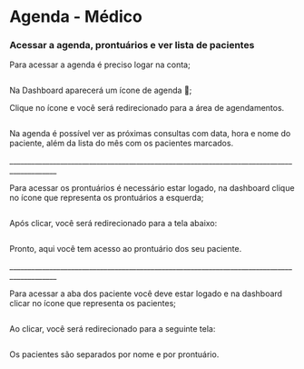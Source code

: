 # Agenda - Médico

### Acessar a agenda, prontuários e ver lista de pacientes

Para acessar a agenda é preciso logar na conta;

<figure><img src="../../.gitbook/assets/Captura de Tela 2023-04-19 às 12.45.36 (1).png" alt=""><figcaption></figcaption></figure>

Na Dashboard aparecerá um ícone de agenda 📆;

Clique no ícone e você será redirecionado para a área de agendamentos.

<figure><img src="../../.gitbook/assets/Captura de Tela 2023-04-19 às 12.45.44.png" alt=""><figcaption></figcaption></figure>

Na agenda é possível ver as próximas consultas com data, hora e nome do paciente, além da lista do mês com os pacientes marcados.

\_\_\_\_\_\_\_\_\_\_\_\_\_\_\_\_\_\_\_\_\_\_\_\_\_\_\_\_\_\_\_\_\_\_\_\_\_\_\_\_\_\_\_\_\_\_\_\_\_\_\_\_\_\_\_\_\_\_\_\_\_\_\_\_\_\_\_\_\_\_\_\_\_\_\_\_\_\_\_\_\_\_\_\_\_\_\_\_\_\_\_

Para acessar os prontuários é necessário estar logado, na dashboard clique no ícone que representa os prontuários a esquerda;

<figure><img src="../../.gitbook/assets/Captura de Tela 2023-04-19 às 12.45.36 (2).png" alt=""><figcaption></figcaption></figure>

Após clicar, você será redirecionado para a tela abaixo:

<figure><img src="../../.gitbook/assets/Captura de Tela 2023-04-19 às 12.45.58.png" alt=""><figcaption></figcaption></figure>

Pronto, aqui você tem acesso ao prontuário dos seu paciente.

\_\_\_\_\_\_\_\_\_\_\_\_\_\_\_\_\_\_\_\_\_\_\_\_\_\_\_\_\_\_\_\_\_\_\_\_\_\_\_\_\_\_\_\_\_\_\_\_\_\_\_\_\_\_\_\_\_\_\_\_\_\_\_\_\_\_\_\_\_\_\_\_\_\_\_\_\_\_\_\_\_\_\_\_\_\_\_\_\_\_\_

Para acessar a aba dos paciente você deve estar logado e na dashboard clicar no ícone que representa os pacientes;

<figure><img src="../../.gitbook/assets/Captura de Tela 2023-04-19 às 12.45.36.png" alt=""><figcaption></figcaption></figure>

Ao clicar, você será redirecionado para a seguinte tela:

<figure><img src="../../.gitbook/assets/Captura de Tela 2023-04-20 às 15.42.40.png" alt=""><figcaption></figcaption></figure>

Os pacientes são separados por nome e por prontuário.
